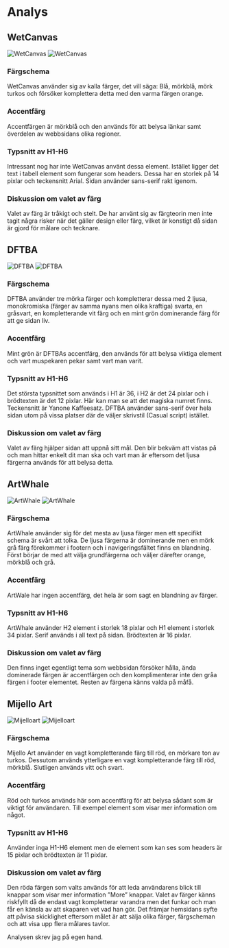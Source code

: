 ---
...

# Analys
## WetCanvas

<img class="colorScheme2rows" src="img/Design-Anaylze1-WetCanvas-palette.png" alt="WetCanvas">

<img class="analyzedWebsite1" src="img/Design-Analyze1-WetCanvas.png" alt="WetCanvas">


### Färgschema
WetCanvas använder sig av kalla färger, det vill säga: Blå, mörkblå, mörk turkos och försöker komplettera detta med den varma färgen orange.

### Accentfärg
Accentfärgen är mörkblå och den används för att belysa länkar samt överdelen av webbsidans olika regioner.

### Typsnitt av H1-H6
Intressant nog har inte WetCanvas använt dessa element. Istället ligger det text i tabell element som fungerar som headers. Dessa har en storlek på 14 pixlar och teckensnitt Arial. Sidan använder sans-serif rakt igenom.

### Diskussion om valet av färg
Valet av färg är tråkigt och stelt. De har använt sig av färgteorin men inte tagit några risker när det gäller design eller färg, vilket är konstigt då sidan är gjord för målare och tecknare.



## DFTBA

<img class="colorScheme1row" src="img/design-analyze2-dftba-palette.png" alt="DFTBA">

<img class="analyzedWebsite2" src="img/design-analyze2-dftba.png" alt="DFTBA">

### Färgschema
DFTBA använder tre mörka färger och kompletterar dessa med 2 ljusa, monokromiska (färger av samma nyans men olika kraftiga) svarta, en gråsvart, en kompletterande vit färg och en mint grön dominerande färg för att ge sidan liv.

### Accentfärg
Mint grön är DFTBAs accentfärg, den används för att belysa viktiga element och vart muspekaren pekar samt vart man varit.

### Typsnitt av H1-H6
Det största typsnittet som används i H1 är 36, i H2 är det 24 pixlar och i brödtexten är det 12 pixlar. Här kan man se att det magiska numret finns. Teckensnitt är Yanone Kaffeesatz. DFTBA använder sans-serif över hela sidan utom på vissa platser där de väljer skrivstil (Casual script) istället.

### Diskussion om valet av färg
Valet av färg hjälper sidan att uppnå sitt mål. Den blir bekväm att vistas på och man hittar enkelt dit man ska och vart man är eftersom det ljusa färgerna används för att belysa detta.



## ArtWhale

<img class="colorScheme2rows" src="img/Design-Analyze3-Artwhale-palette.png" alt="ArtWhale">

<img class="analyzedWebsite3" src="img/Design-Analyze3-ArtWhale.png" alt="ArtWhale">


### Färgschema
ArtWhale använder sig för det mesta av ljusa färger men ett specifikt schema är svårt att tolka. De ljusa färgerna är dominerande men en mörk grå färg förekommer i footern och i navigeringsfältet finns en blandning. Först börjar de med att välja grundfärgerna och väljer därefter orange, mörkblå och grå.

### Accentfärg
ArtWale har ingen accentfärg, det hela är som sagt en blandning av färger.

### Typsnitt av H1-H6
ArtWhale använder H2 element i storlek 18 pixlar och H1 element i storlek 34 pixlar. Serif används i all text på sidan. Brödtexten är 16 pixlar.

### Diskussion om valet av färg
Den finns inget egentligt tema som webbsidan försöker hålla, ända dominerade färgen är accentfärgen och den komplimenterar inte den gråa färgen i footer elementet. Resten av färgena känns valda på måfå.


## Mijello Art
<img class="colorScheme1row" src="img/Design-Analyze4-mijelloart-palette.png" alt="Mijelloart">

<img class="analyzedWebsite4" src="img/Design-Analyze4-mijelloart.png" alt="Mijelloart">


### Färgschema
Mijello Art använder en vagt kompletterande färg till röd, en mörkare ton av turkos. Dessutom används ytterligare en vagt kompletterande färg till röd, mörkblå. Slutligen används vitt och svart.

### Accentfärg
Röd och turkos används här som accentfärg för att belysa sådant som är viktigt för användaren. Till exempel element som visar mer information om något.

### Typsnitt av H1-H6
Använder inga H1-H6 element men de element som kan ses som headers är 15 pixlar och brödtexten är 11 pixlar.

### Diskussion om valet av färg
Den röda färgen som valts används för att leda användarens blick till knappar som visar mer information ”More” knappar. Valet av färger känns riskfyllt då de endast vagt kompletterar varandra men det funkar och man får en känsla av att skaparen vet vad han gör. Det främjar hemsidans syfte att påvisa skicklighet eftersom målet är att sälja olika färger, färgscheman och att visa upp flera målares tavlor.

Analysen skrev jag på egen hand.
